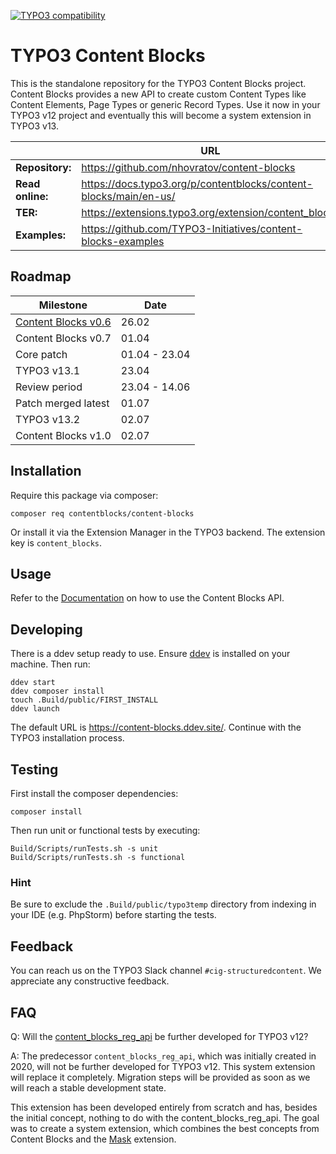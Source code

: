 [![TYPO3 compatibility](https://img.shields.io/badge/TYPO3-12.4-ff8700?maxAge=3600&logo=typo3)](https://get.typo3.org/)

# TYPO3 Content Blocks

This is the standalone repository for the TYPO3 Content Blocks project. Content
Blocks provides a new API to create custom Content Types like Content Elements,
Page Types or generic Record Types. Use it now in your TYPO3 v12 project and
eventually this will become a system extension in TYPO3 v13.

|                  | URL                                                               |
|------------------|-------------------------------------------------------------------|
| **Repository:**  | https://github.com/nhovratov/content-blocks                       |
| **Read online:** | https://docs.typo3.org/p/contentblocks/content-blocks/main/en-us/ |
| **TER:**         | https://extensions.typo3.org/extension/content_blocks             |
| **Examples:**    | https://github.com/TYPO3-Initiatives/content-blocks-examples      |

## Roadmap

| Milestone                                                                             | Date          |
|---------------------------------------------------------------------------------------|---------------|
| [Content Blocks v0.6](https://github.com/nhovratov/content-blocks/releases/tag/0.6.0) | 26.02         |
| Content Blocks v0.7                                                                   | 01.04         |
| Core patch                                                                            | 01.04 - 23.04 |
| TYPO3 v13.1                                                                           | 23.04         |
| Review period                                                                         | 23.04 - 14.06 |
| Patch merged latest                                                                   | 01.07         |
| TYPO3 v13.2                                                                           | 02.07         |
| Content Blocks v1.0                                                                   | 02.07         |

## Installation

Require this package via composer:

```
composer req contentblocks/content-blocks
```

Or install it via the Extension Manager in the TYPO3 backend. The extension key
is `content_blocks`.

## Usage

Refer to the [Documentation](https://docs.typo3.org/c/contentblocks/content-blocks/main/en-us)
on how to use the Content Blocks API.

## Developing

There is a ddev setup ready to use. Ensure [ddev](https://github.com/ddev/ddev)
is installed on your machine. Then run:

```
ddev start
ddev composer install
touch .Build/public/FIRST_INSTALL
ddev launch
```

The default URL is https://content-blocks.ddev.site/.
Continue with the TYPO3 installation process.

## Testing

First install the composer dependencies:

```
composer install
```

Then run unit or functional tests by executing:

```
Build/Scripts/runTests.sh -s unit
Build/Scripts/runTests.sh -s functional
```

### Hint

Be sure to exclude the `.Build/public/typo3temp` directory from indexing in your IDE (e.g. PhpStorm) before starting the tests.

## Feedback

You can reach us on the TYPO3 Slack channel `#cig-structuredcontent`. We
appreciate any constructive feedback.

## FAQ

Q: Will the [content_blocks_reg_api](https://github.com/TYPO3-Initiatives/content-block-registration-api)
be further developed for TYPO3 v12?

A: The predecessor `content_blocks_reg_api`, which was initially created in 2020,
will not be further developed for TYPO3 v12. This system extension will replace
it completely. Migration steps will be provided as soon as we will reach a stable
development state.

This extension has been developed entirely from scratch and has, besides the
initial concept, nothing to do with the content_blocks_reg_api. The goal was to
create a system extension, which combines the best concepts from Content Blocks
and the [Mask](https://github.com/Gernott/mask) extension.

